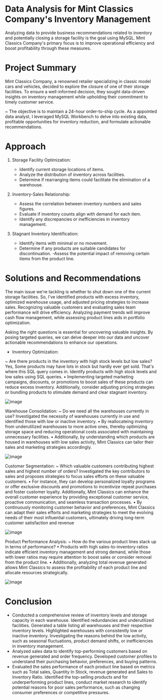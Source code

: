# Data Analysis for Mint Classics Company's Inventory Management
Analyzing data to provide business recommendations related to inventory and potentially closing a storage facility is the goal using MySQL. Mint Classics Company's primary focus is to improve operational efficiency and boost profitability through these measures.

# Project Summary
Mint Classics Company, a renowned retailer specializing in classic model cars and vehicles, decided to explore the closure of one of their storage facilities. To ensure a well-informed decision, they sought data-driven insights on inventory management while upholding their commitment to timely customer service. 

~ The objective is to maintain a 24-hour order-to-ship cycle. As a appointed data analyst, I leveraged MySQL Workbench to delve into existing data, profitable opportunities for inventory reduction, and formulate actionable recommendations.

# Approach 
1. Storage Facility Optimization:
   - Identify current storage locations of items.
   - Analyze the distribution of inventory across facilities.
   - Determine if rearranging items could facilitate the elimination of a warehouse.

2. Inventory-Sales Relationship:
   - Assess the correlation between inventory numbers and sales figures.
   - Evaluate if inventory counts align with demand for each item.
   - Identify any discrepancies or inefficiencies in inventory management.

3. Stagnant Inventory Identification:
   - Identify items with minimal or no movement.
   - Determine if any products are suitable candidates for discontinuation.
   -Assess the potential impact of removing certain items from the product line.

# Solutions and Recommendations
The main issue we're tackling is whether to shut down one of the current storage facilities. So, I've identified products with excess inventory, optimized warehouse usage, and adjusted pricing strategies to increase sales. Recognizing valuable customers and evaluating sales team performance will drive efficiency. Analyzing payment trends will improve cash flow management, while assessing product lines aids in portfolio optimization.

Asking the right questions is essential for uncovering valuable insights. By posing targeted queries, we can delve deeper into our data and uncover actionable recommendations to enhance our operations.

- Inventory Optimization:
  
~ Are there products in the inventory with high stock levels but low sales?
Yes, Some products may have lots in stock but hardly ever get sold. That's where this SQL query comes in. Identify products with high stock levels and low sales using SQL queries.
• Implementing targeted marketing campaigns, discounts, or promotions to boost sales of these products can reduce excess inventory. Additionally, consider adjusting pricing strategies or bundling products to stimulate demand and clear stagnant inventory.

![image](https://github.com/Mounika-Bonda/Mint-Classics-Retail-Analysis/assets/76002392/c86508fc-1a33-4369-88b7-456dd9bdb683)

Warehouse Consolidation:
~ Do we need all the warehouses currently in use?
Investigated the necessity of warehouses currently in use and identified those with low or inactive inventory.
• By reallocateing inventory from underutilized warehouses to more active ones, thereby optimizing storage space and reducing operational costs associated with maintaining unnecessary facilities.
• Additionally, by understanding which products are housed in warehouses with low sales activity, Mint Classics can tailor their sales and marketing strategies accordingly.

![image](https://github.com/Mounika-Bonda/Mint-Classics-Retail-Analysis/assets/76002392/70853365-c009-4748-94e3-3c8245dcb345)

Customer Segmentation:
~ Which valuable customers contributing highest sales and highest number of orders?
Investigated the key contributors to sales and proposes strategies to focus sales efforts on these valuable customers.
• For instance, they can develop personalized loyalty programs or offer exclusive discounts and promotions to incentivize repeat purchases and foster customer loyalty. Additionally, Mint Classics can enhance the overall customer experience by providing exceptional customer service, proactive communication, and seamless transaction processes.
• By continuously monitoring customer behavior and preferences, Mint Classics can adapt their sales efforts and marketing strategies to meet the evolving needs of their most influential customers, ultimately driving long-term customer satisfaction and revenue

![image](https://github.com/Mounika-Bonda/Mint-Classics-Retail-Analysis/assets/76002392/31028334-1093-43ab-92de-688abd40d026)

Product Performance Analysis:
~ How do the various product lines stack up in terms of performance?
• Products with high sales-to-inventory ratios indicate efficient inventory management and strong demand, while those with lower ratios may require attention to boost sales or consider removal from the product line.
• Additionally, analyzing total revenue generated allows Mint Classics to assess the profitability of each product line and allocate resources strategically.

![image](https://github.com/Mounika-Bonda/Mint-Classics-Retail-Analysis/assets/76002392/466d62f9-ba44-4455-812a-3c982c0bf78e)


# Conclusion
- Conducted a comprehensive review of inventory levels and storage capacity in each warehouse. Identified redundancies and underutilized facilities. Generated a table listing all warehouses and their respective 
  inventory levels. Highlighted warehouses with consistently low or inactive inventory. Investigating the reasons behind the low activity, such as seasonal fluctuations, product demand shifts, or inefficiencies in 
  inventory management. 
- Analyzed sales data to identify top-performing customers based on revenue generated and order frequency. Developed customer profiles to understand their purchasing behavior, preferences, and buying patterns.
- Evaluated the sales performance of each product line based on metrics such as Total sales, Quantity In Stock, revenue generated and Sales to Inventory Ratio. Identified the top-selling products and for 
  underperforming product lines, conduct market research to identify potential reasons for poor sales performance, such as changing consumer preferences or competitive pressures. 



